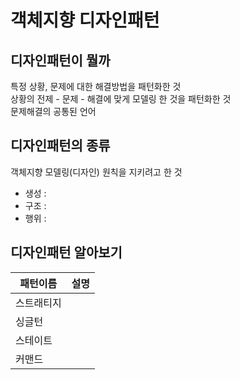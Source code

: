 # 객체지향 디자인패턴

## 디자인패턴이 뭘까
특정 상황, 문제에 대한 해결방법을 패턴화한 것  
상황의 전제 - 문제 - 해결에 맞게 모델링 한 것을 패턴화한 것       
문제해결의 공통된 언어   


## 디자인패턴의 종류
객체지향 모델링(디자인) 원칙을 지키려고 한 것 

* 생성 : 
* 구조 :
* 행위 :


## 디자인패턴 알아보기
| 패턴이름 | 설명 |
| - | - |
| 스트래티지 |  |  
| 싱글턴 |  |
| 스테이트 |  |
| 커맨드 |  |



